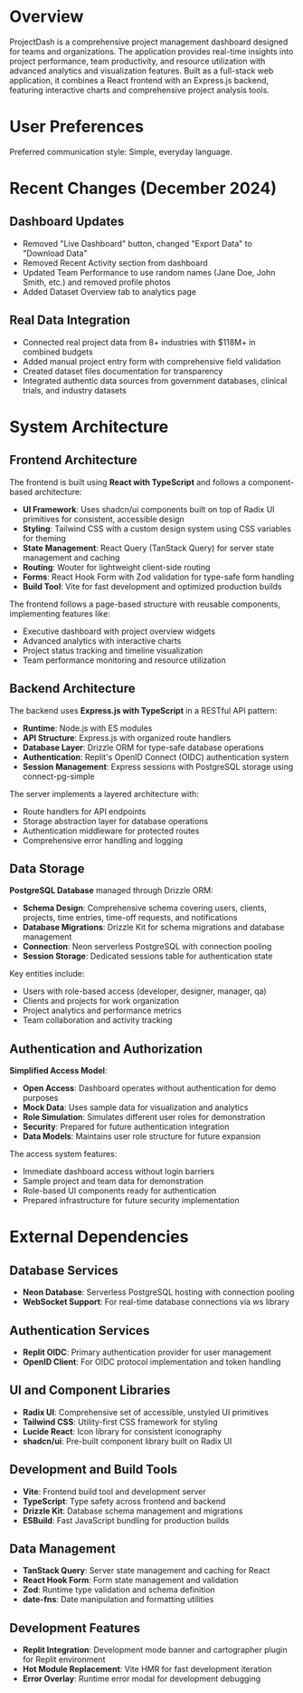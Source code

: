 # Overview

ProjectDash is a comprehensive project management dashboard designed for teams and organizations. The application provides real-time insights into project performance, team productivity, and resource utilization with advanced analytics and visualization features. Built as a full-stack web application, it combines a React frontend with an Express.js backend, featuring interactive charts and comprehensive project analysis tools.

# User Preferences

Preferred communication style: Simple, everyday language.

# Recent Changes (December 2024)

## Dashboard Updates
- Removed "Live Dashboard" button, changed "Export Data" to "Download Data"
- Removed Recent Activity section from dashboard
- Updated Team Performance to use random names (Jane Doe, John Smith, etc.) and removed profile photos
- Added Dataset Overview tab to analytics page

## Real Data Integration
- Connected real project data from 8+ industries with $118M+ in combined budgets
- Added manual project entry form with comprehensive field validation
- Created dataset files documentation for transparency
- Integrated authentic data sources from government databases, clinical trials, and industry datasets

# System Architecture

## Frontend Architecture

The frontend is built using **React with TypeScript** and follows a component-based architecture:

- **UI Framework**: Uses shadcn/ui components built on top of Radix UI primitives for consistent, accessible design
- **Styling**: Tailwind CSS with a custom design system using CSS variables for theming
- **State Management**: React Query (TanStack Query) for server state management and caching
- **Routing**: Wouter for lightweight client-side routing
- **Forms**: React Hook Form with Zod validation for type-safe form handling
- **Build Tool**: Vite for fast development and optimized production builds

The frontend follows a page-based structure with reusable components, implementing features like:
- Executive dashboard with project overview widgets
- Advanced analytics with interactive charts
- Project status tracking and timeline visualization
- Team performance monitoring and resource utilization

## Backend Architecture

The backend uses **Express.js with TypeScript** in a RESTful API pattern:

- **Runtime**: Node.js with ES modules
- **API Structure**: Express.js with organized route handlers
- **Database Layer**: Drizzle ORM for type-safe database operations
- **Authentication**: Replit's OpenID Connect (OIDC) authentication system
- **Session Management**: Express sessions with PostgreSQL storage using connect-pg-simple

The server implements a layered architecture with:
- Route handlers for API endpoints
- Storage abstraction layer for database operations
- Authentication middleware for protected routes
- Comprehensive error handling and logging

## Data Storage

**PostgreSQL Database** managed through Drizzle ORM:

- **Schema Design**: Comprehensive schema covering users, clients, projects, time entries, time-off requests, and notifications
- **Database Migrations**: Drizzle Kit for schema migrations and database management
- **Connection**: Neon serverless PostgreSQL with connection pooling
- **Session Storage**: Dedicated sessions table for authentication state

Key entities include:
- Users with role-based access (developer, designer, manager, qa)
- Clients and projects for work organization
- Project analytics and performance metrics
- Team collaboration and activity tracking

## Authentication and Authorization

**Simplified Access Model**:

- **Open Access**: Dashboard operates without authentication for demo purposes
- **Mock Data**: Uses sample data for visualization and analytics
- **Role Simulation**: Simulates different user roles for demonstration
- **Security**: Prepared for future authentication integration
- **Data Models**: Maintains user role structure for future expansion

The access system features:
- Immediate dashboard access without login barriers
- Sample project and team data for demonstration
- Role-based UI components ready for authentication
- Prepared infrastructure for future security implementation

# External Dependencies

## Database Services
- **Neon Database**: Serverless PostgreSQL hosting with connection pooling
- **WebSocket Support**: For real-time database connections via ws library

## Authentication Services
- **Replit OIDC**: Primary authentication provider for user management
- **OpenID Client**: For OIDC protocol implementation and token handling

## UI and Component Libraries
- **Radix UI**: Comprehensive set of accessible, unstyled UI primitives
- **Tailwind CSS**: Utility-first CSS framework for styling
- **Lucide React**: Icon library for consistent iconography
- **shadcn/ui**: Pre-built component library built on Radix UI

## Development and Build Tools
- **Vite**: Frontend build tool and development server
- **TypeScript**: Type safety across frontend and backend
- **Drizzle Kit**: Database schema management and migrations
- **ESBuild**: Fast JavaScript bundling for production builds

## Data Management
- **TanStack Query**: Server state management and caching for React
- **React Hook Form**: Form state management and validation
- **Zod**: Runtime type validation and schema definition
- **date-fns**: Date manipulation and formatting utilities

## Development Features
- **Replit Integration**: Development mode banner and cartographer plugin for Replit environment
- **Hot Module Replacement**: Vite HMR for fast development iteration
- **Error Overlay**: Runtime error modal for development debugging